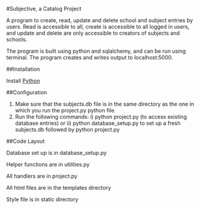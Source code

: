 #Subjective, a Catalog Project

A program to create, read, update and delete school and subject entries by users. Read is accessible to all, create is accessible to all logged in users, and update and delete are only accessible to creators of subjects and schools.

The program is built using python and sqlalchemy, and can be run using terminal. The program creates and writes output to localhost:5000.

##Installation

Install [Python](https://www.python.org/downloads/)

##Configuration
1) Make sure that the subjects.db file is in the same directory as the one in which you run the project.py python file.
2) Run the following commands:
    i) python project.py (to access existing database entries)
    or
    ii) python database_setup.py to set up a fresh subjects.db
    	followed by python project.py

##Code Layout

Database set up is in database_setup.py

Helper functions are in utilities.py

All handlers are in project.py

All html files are in the templates directory

Style file is in static directory
